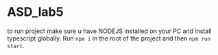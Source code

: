 # ASD_lab5

to run project make sure u have NODEJS installed on your PC and install typescript globally. Run `npm i` in the root of the project and then `npm run start`.

